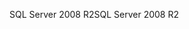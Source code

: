 <span data-ttu-id="e214e-101">SQL Server 2008 R2</span><span class="sxs-lookup"><span data-stu-id="e214e-101">SQL Server 2008 R2</span></span>